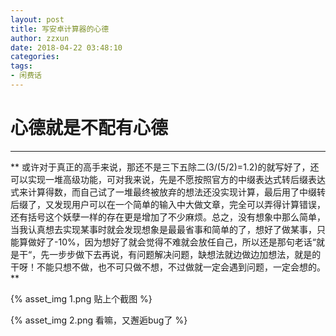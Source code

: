 ```yaml
---
layout: post
title: 写安卓计算器的心德
author: zzxun
date: 2018-04-22 03:48:10
categories:
tags:
- 闲费话
---
```


# 心德就是不配有心德
---

** 或许对于真正的高手来说，那还不是三下五除二(3/(5/2)=1.2)的就写好了，还可以实现一堆高级功能，可对我来说，先是不愿按照官方的中缀表达式转后缀表达式来计算得数，而自己试了一堆最终被放弃的想法还没实现计算，最后用了中缀转后缀了，又发现用户可以在一个简单的输入中大做文章，完全可以弄得计算错误，还有括号这个妖孽一样的存在更是增加了不少麻烦。总之，没有想象中那么简单，当我认真想去实现某事时就会发现想象是最最省事和简单的了，想好了做某事，只能算做好了-10%，因为想好了就会觉得不难就会放任自己，所以还是那句老话“就是干“，先一步步做下去再说，有问题解决问题，缺想法就边做边加想法，就是的干呀！不能只想不做，也不可只做不想，不过做就一定会遇到问题，一定会想的。 **

{% asset_img 1.png 贴上个截图 %}

{% asset_img 2.png 看嘛，又邂逅bug了 %}